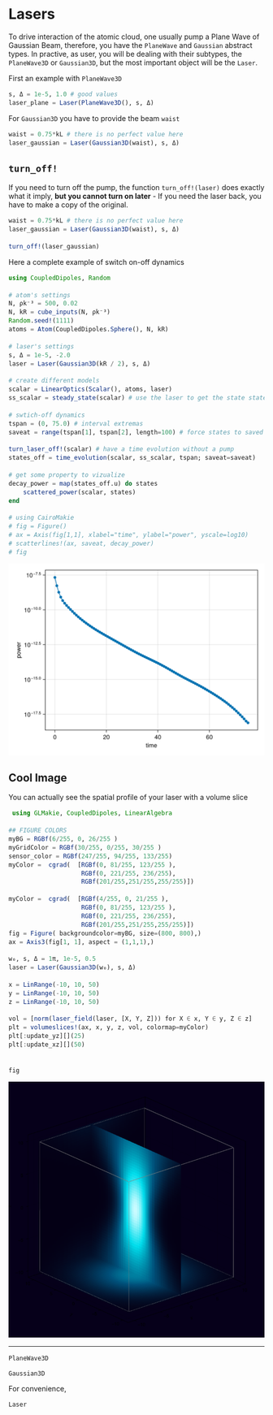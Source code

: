 # Lasers

To drive interaction of the atomic cloud, one usually pump a Plane Wave of Gaussian Beam, therefore, you have the `PlaneWave` and `Gaussian` abstract types. In practive, as user, you will be dealing with their subtypes, the `PlaneWave3D` or `Gaussian3D`, but the most important object will be the `Laser`.

First an example with `PlaneWave3D`
```julia
s, Δ = 1e-5, 1.0 # good values
laser_plane = Laser(PlaneWave3D(), s, Δ)
```

For `Gaussian3D` you have to provide the beam `waist`

```julia
waist = 0.75*kL # there is no perfect value here
laser_gaussian = Laser(Gaussian3D(waist), s, Δ)
```

## `turn_off!`
If you need to turn off the pump, the function `turn_off!(laser)` does exactly what it imply, **but you cannot turn on later** - If you need the laser back, you have to make a copy of the original.

```julia
waist = 0.75*kL # there is no perfect value here
laser_gaussian = Laser(Gaussian3D(waist), s, Δ)

turn_off!(laser_gaussian)
```


Here a complete example of switch on-off dynamics

```julia
using CoupledDipoles, Random

# atom's settings
N, ρk⁻³ = 500, 0.02
N, kR = cube_inputs(N, ρk⁻³)
Random.seed!(1111)
atoms = Atom(CoupledDipoles.Sphere(), N, kR)

# laser's settings
s, Δ = 1e-5, -2.0
laser = Laser(Gaussian3D(kR / 2), s, Δ)

# create different models
scalar = LinearOptics(Scalar(), atoms, laser)
ss_scalar = steady_state(scalar) # use the laser to get the state state

# swtich-off dynamics
tspan = (0, 75.0) # interval extremas
saveat = range(tspan[1], tspan[2], length=100) # force states to saved on these times

turn_laser_off!(scalar) # have a time evolution without a pump
states_off = time_evolution(scalar, ss_scalar, tspan; saveat=saveat)

# get some property to vizualize
decay_power = map(states_off.u) do states
    scattered_power(scalar, states)
end

# using CairoMakie
# fig = Figure()
# ax = Axis(fig[1,1], xlabel="time", ylabel="power", yscale=log10)
# scatterlines!(ax, saveat, decay_power)
# fig
```
![Decay After Laser is Turn Off](example_decay.png)


## Cool Image

You can actually see the spatial profile of your laser with a volume slice

```julia
 using GLMakie, CoupledDipoles, LinearAlgebra

## FIGURE COLORS
myBG = RGBf(6/255, 0, 26/255 )
myGridColor = RGBf(30/255, 0/255, 30/255 )
sensor_color = RGBf(247/255, 94/255, 133/255)
myColor =  cgrad(  [RGBf(0, 81/255, 123/255 ),
                    RGBf(0, 221/255, 236/255),
                    RGBf(201/255,251/255,255/255)])

myColor =  cgrad(  [RGBf(4/255, 0, 21/255 ),
                    RGBf(0, 81/255, 123/255 ),
                    RGBf(0, 221/255, 236/255),
                    RGBf(201/255,251/255,255/255)])
fig = Figure( backgroundcolor=myBG, size=(800, 800),)
ax = Axis3(fig[1, 1], aspect = (1,1,1),)

w₀, s, Δ = 1π, 1e-5, 0.5
laser = Laser(Gaussian3D(w₀), s, Δ)

x = LinRange(-10, 10, 50)
y = LinRange(-10, 10, 50)
z = LinRange(-10, 10, 50)

vol = [norm(laser_field(laser, [X, Y, Z])) for X ∈ x, Y ∈ y, Z ∈ z]
plt = volumeslices!(ax, x, y, z, vol, colormap=myColor)
plt[:update_yz][](25)
plt[:update_xz][](50)


fig

```
![Decay After Laser is Turn Off](fig_cool_laser.png)


--- 

```@docs
PlaneWave3D
```

```@docs
Gaussian3D
```

For convenience, 

```@docs
Laser
```
